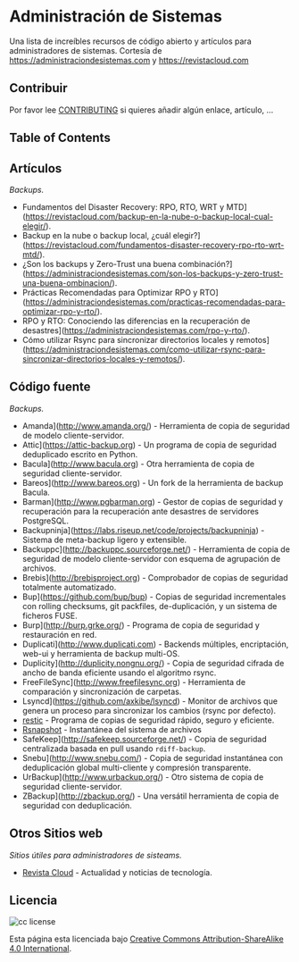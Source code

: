 # Administración de Sistemas
Una lista de increíbles recursos de código abierto y artículos para administradores de sistemas. Cortesía de https://administraciondesistemas.com y https://revistacloud.com

## Contribuir
Por favor lee [CONTRIBUTING](./CONTRIBUTING.md) si quieres añadir algún enlace, artículo, ...

## Table of Contents

## Artículos

*Backups.*

* Fundamentos del Disaster Recovery: RPO, RTO, WRT y MTD](https://revistacloud.com/backup-en-la-nube-o-backup-local-cual-elegir/).
* Backup en la nube o backup local, ¿cuál elegir?](https://revistacloud.com/fundamentos-disaster-recovery-rpo-rto-wrt-mtd/).
* ¿Son los backups y Zero-Trust una buena combinación?](https://administraciondesistemas.com/son-los-backups-y-zero-trust-una-buena-ombinacion/).
* Prácticas Recomendadas para Optimizar RPO y RTO](https://administraciondesistemas.com/practicas-recomendadas-para-optimizar-rpo-y-rto/).
* RPO y RTO: Conociendo las diferencias en la recuperación de desastres](https://administraciondesistemas.com/rpo-y-rto/).
* Cómo utilizar Rsync para sincronizar directorios locales y remotos](https://administraciondesistemas.com/como-utilizar-rsync-para-sincronizar-directorios-locales-y-remotos/).

## Código fuente

*Backups.*

* Amanda](http://www.amanda.org/) - Herramienta de copia de seguridad de modelo cliente-servidor.
* Attic](https://attic-backup.org) - Un programa de copia de seguridad deduplicado escrito en Python.
* Bacula](http://www.bacula.org) - Otra herramienta de copia de seguridad cliente-servidor.
* Bareos](http://www.bareos.org) - Un fork de la herramienta de backup Bacula.
* Barman](http://www.pgbarman.org) - Gestor de copias de seguridad y recuperación para la recuperación ante desastres de servidores PostgreSQL.
* Backupninja](https://labs.riseup.net/code/projects/backupninja) - Sistema de meta-backup ligero y extensible.
* Backuppc](http://backuppc.sourceforge.net/) - Herramienta de copia de seguridad de modelo cliente-servidor con esquema de agrupación de archivos.
* Brebis](http://brebisproject.org) - Comprobador de copias de seguridad totalmente automatizado.
* Bup](https://github.com/bup/bup) - Copias de seguridad incrementales con rolling checksums, git packfiles, de-duplicación, y un sistema de ficheros FUSE.
* Burp](http://burp.grke.org/) - Programa de copia de seguridad y restauración en red.
* Duplicati](http://www.duplicati.com) - Backends múltiples, encriptación, web-ui y herramienta de backup multi-OS.
* Duplicity](http://duplicity.nongnu.org/) - Copia de seguridad cifrada de ancho de banda eficiente usando el algoritmo rsync.
* FreeFileSync](http://www.freefilesync.org) - Herramienta de comparación y sincronización de carpetas.
* Lsyncd](https://github.com/axkibe/lsyncd) - Monitor de archivos que genera un proceso para sincronizar los cambios (rsync por defecto).
* [restic](https://github.com/restic/restic) - Programa de copias de seguridad rápido, seguro y eficiente. 
* [Rsnapshot](http://www.rsnapshot.org/) - Instantánea del sistema de archivos
* SafeKeep](http://safekeep.sourceforge.net/) - Copia de seguridad centralizada basada en pull usando `rdiff-backup`.
* Snebu](http://www.snebu.com/) - Copia de seguridad instantánea con deduplicación global multi-cliente y compresión transparente.
* UrBackup](http://www.urbackup.org/) - Otro sistema de copia de seguridad cliente-servidor.
* ZBackup](http://zbackup.org/) - Una versátil herramienta de copia de seguridad con deduplicación.

## Otros Sitios web

*Sitios útiles para administradores de sisteams.*

* [Revista Cloud](https://revistacloud.com) - Actualidad y noticias de tecnología.

## Licencia

![cc license](http://i.creativecommons.org/l/by-sa/4.0/88x31.png)

Esta página esta licenciada bajo [Creative Commons Attribution-ShareAlike 4.0 International](http://creativecommons.org/licenses/by-sa/4.0/).
